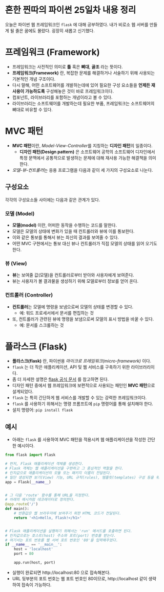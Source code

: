 # 흔한 찐따의 파이썬 25일차 내용 정리
오늘은 파이썬 웹 프레임워크인 `flask` 에 대해 공부하였다.
내가 비로소 웹 서버를 만들게 될 줄은 꿈에도 몰랐다.
굉장히 새롭고 신기했다.

# 프레임워크 (Framework)
- 프레임워크는 사전적인 의미로 **틀** 혹은 **뼈대**, **골조** 라는 뜻이다.
- **프레임워크(Framework)** 란, 복잡한 문제를 해결하거나 서술하기 위해 사용되는 기본적인 개념 구조이다.
- 다시 말해, 어떤 소프트웨어를 개발하는데에 있어 필요한 구성 요소들을 **언제든 재사용이 가능하도록** 구성해놓은 것이 바로 프레임워크이다.
- 컴포넌트, 라이브러리를 포함하는 개념이라고 볼 수 있다.
- 라이브러리는 소프트웨어를 개발하는데 필요한 부품, 프레임워크는 소프트웨어의 뼈대로 비유할 수 있다.

# MVC 패턴
- **MVC 패턴**이란, *Model-View-Controller*를 지칭하는 **디자인 패턴**의 일종이다.
  - **디자인 패턴(Design pattern)** 은 소프트웨어 공학의 소프트웨어 디자인에서 특정 문맥에서 공통적으로 발생하는 문제에 대해 재사용 가능한 해결책을 의미한다.
- *모델-뷰-컨트롤러*는 응용 프로그램을 다음과 같이 세 가지의 구성요소로 나눈다.

## 구성요소
각각의 구성요소들 사이에는 다음과 같은 관계가 있다.

### 모델 (Model)
- **모델(model)** 이란, 어떠한 동작을 수행하는 코드를 말한다.
- 모델은 모델의 상태에 변화가 있을 때 컨트롤러와 뷰에 이를 통보한다.
- 이와 같은 통보를 통해서 뷰는 최신의 결과를 보여줄 수 있다.
- 어떤 MVC 구현에서는 통보 대신 뷰나 컨트롤러가 직접 모델의 상태를 읽어 오기도 한다.

### 뷰 (View)
- **뷰**는 보여줄 값(모델)을 컨트롤러로부터 받아와 사용자에게 보여준다.
- 뷰는 사용자가 볼 결과물을 생성하기 위해 모델로부터 정보를 얻어 온다.

### 컨트롤러 (Controller)
- **컨트롤러**는 모델에 명령을 보냄으로써 모델의 상태를 변경할 수 있다.
  - 예: 워드 프로세서에서 문서를 편집하는 것
- 또, 컨트롤러가 관련된 뷰에 명령을 보냄으로써 모델의 표시 방법을 바꿀 수 있다.
  - 예: 문서를 스크롤하는 것

# 플라스크 (Flask)
- **플라스크(flask)** 란, 파이썬용 *마이크로 프레임워크(micro-framework)* 이다.
- `flask` 는 더 작은 애플리케이션, API 및 웹 서비스를 구축하기 위한 라이브러리이다.
- 좀 더 자세한 설명은 [flask 공식 문서](https://flask.palletsprojects.com/) 를 참고하면 된다.
- 디자인 패턴 중에서 웹 프레임워크에 보편적으로 사용되는 패턴인 **MVC 패턴**으로 설계되었다.
- `flask` 는 특히 간단하게 웹 서비스를 개발할 수 있는 강력한 프레임워크이다.
- `flask` 를 사용하기 위해서는 명령 프롬프트에 `pip` 명령어를 통해 설치해야 한다.
- 설치 명령어: `pip install flask`

## 예시
- 아래는 `flask` 를 사용하여 MVC 패턴을 적용시켜 웹 애플리케이션을 작성한 간단한 예시이다.

```python
from flask import Flask

# 먼저, Flask 애플리케이션 객체를 생성한다.
# Flask 객체는 웹 애플리케이션을 구현하고 그 중심적인 역할을 한다.
# 인자값으로 애플리케이션의 모듈 또는 패키지 이름이 전달된다.
# 일단 생성되면 보기(View) 기능, URL 규칙(rules), 템플릿(templates) 구성 등을 위한 애플리케이션의 중심부 역할을 한다.
app = Flask(__name__)


# 그 다음 'route' 함수를 통해 URL을 지정한다.
# 아래의 예시처럼 데코레이터로 정의한다.
@app.route('/')
def main():
    # 반환값은 웹 브라우저에 보여주기 위한 HTML 코드가 전달된다.
    return '<h1>Hello, Flask!</h1>'


# Flask 애플리케이션을 실행하기 위해서는 'run' 메서드를 호출하면 된다.
# 인자값으로는 호스트(host) 주소와 포트(port) 번호를 받는다.
# 여기서는 포트 번호를 웹 서버 포트 번호인 '80'을 입력해주었다.
if __name__ == '__main__':
    host = 'localhost'
    port = 80

    app.run(host, port)
```

- 실행이 완료되면 http://localhost:80 으로 접속해본다.
- URL 뒷부분의 포트 번호는 웹 포트 번호인 80이므로, http://localhost 같이 생략하여 접속이 가능하다.
